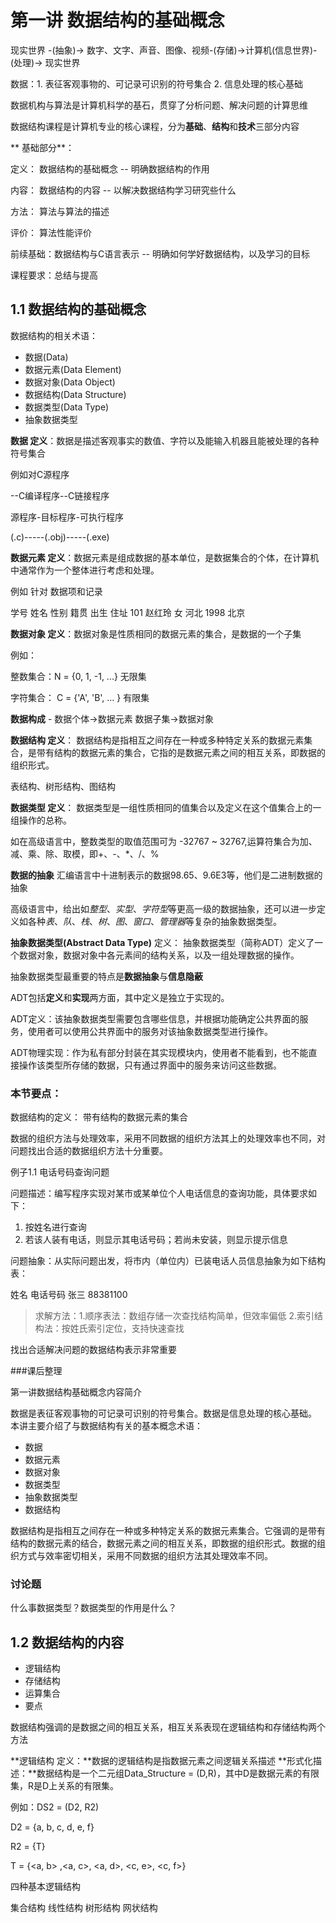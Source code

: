 # 第一讲 数据结构的基础概念


现实世界 -(抽象)-> 数字、文字、声音、图像、视频-(存储)->计算机(信息世界)-(处理)-> 现实世界

数据：1. 表征客观事物的、可记录可识别的符号集合 2. 信息处理的核心基础

数据机构与算法是计算机科学的基石，贯穿了分析问题、解决问题的计算思维

数据结构课程是计算机专业的核心课程，分为**基础**、**结构**和**技术**三部分内容

** 基础部分**：

定义： 数据结构的基础概念      -- 明确数据结构的作用

内容： 数据结构的内容         -- 以解决数据结构学习研究些什么

方法： 算法与算法的描述

评价： 算法性能评价

前续基础：数据结构与C语言表示  -- 明确如何学好数据结构，以及学习的目标

课程要求：总结与提高

## 1.1 数据结构的基础概念

数据结构的相关术语：

* 数据(Data)
* 数据元素(Data Element)
* 数据对象(Data Object)
* 数据结构(Data Structure)
* 数据类型(Data Type)
* 抽象数据类型

**数据 定义**：数据是描述客观事实的数值、字符以及能输入机器且能被处理的各种符号集合

例如对C源程序

--C编译程序--C链接程序

源程序-目标程序-可执行程序

(.c)-----(.obj)-----(.exe)

**数据元素 定义**：数据元素是组成数据的基本单位，是数据集合的个体，在计算机中通常作为一个整体进行考虑和处理。

例如 针对 数据项和记录

学号 姓名 性别 籍贯 出生 住址
101 赵红玲 女 河北 1998 北京

**数据对象 定义**：数据对象是性质相同的数据元素的集合，是数据的一个子集

例如：

整数集合：N = {0, 1, -1, ...} 无限集

字符集合： C = {'A', 'B', ... } 有限集


**数据构成** - 数据个体->数据元素 数据子集->数据对象 

**数据结构 定义**： 数据结构是指相互之间存在一种或多种特定关系的数据元素集合，是带有结构的数据元素的集合，它指的是数据元素之间的相互关系，即数据的组织形式。 

表结构、树形结构、图结构

**数据类型 定义**： 数据类型是一组性质相同的值集合以及定义在这个值集合上的一组操作的总称。

如在高级语言中，整数类型的取值范围可为 -32767 ~ 32767,运算符集合为加、减、乘、除、取模，即+、-、*、/、%

**数据的抽象**
汇编语言中十进制表示的数据98.65、9.6E3等，他们是二进制数据的抽象

高级语言中，给出如*整型*、*实型*、*字符型*等更高一级的数据抽象，还可以进一步定义如各种*表*、*队*、*栈*、*树*、*图*、*窗口*、*管理器*等复杂的抽象数据类型。

**抽象数据类型(Abstract Data Type)**
定义： 抽象数据类型（简称ADT）定义了一个数据对象，数据对象中各元素间的结构关系，以及一组处理数据的操作。

抽象数据类型最重要的特点是**数据抽象**与**信息隐蔽**

ADT包括**定义**和**实现**两方面，其中定义是独立于实现的。

ADT定义：该抽象数据类型需要包含哪些信息，并根据功能确定公共界面的服务，使用者可以使用公共界面中的服务对该抽象数据类型进行操作。

ADT物理实现：作为私有部分封装在其实现模块内，使用者不能看到，也不能直接操作该类型所存储的数据，只有通过界面中的服务来访问这些数据。

### 本节要点：
数据结构的定义： 带有结构的数据元素的集合

数据的组织方法与处理效率，采用不同数据的组织方法其上的处理效率也不同，对问题找出合适的数据组织方法十分重要。

例子1.1 电话号码查询问题

问题描述：编写程序实现对某市或某单位个人电话信息的查询功能，具体要求如下：

1. 按姓名进行查询
2. 若该人装有电话，则显示其电话号码；若尚未安装，则显示提示信息

问题抽象：从实际问题出发，将市内（单位内）已装电话人员信息抽象为如下结构表：

姓名 电话号码
张三 88381100

> 求解方法：1.顺序表法：数组存储一次查找结构简单，但效率偏低
> 2.索引结构法：按姓氏索引定位，支持快速查找

找出合适解决问题的数据结构表示非常重要

###课后整理

第一讲数据结构基础概念内容简介

数据是表征客观事物的可记录可识别的符号集合。数据是信息处理的核心基础。
本讲主要介绍了与数据结构有关的基本概念术语：

* 数据
* 数据元素
* 数据对象
* 数据类型
* 抽象数据类型
* 数据结构

数据结构是指相互之间存在一种或多种特定关系的数据元素集合。它强调的是带有结构的数据元素的结合，数据元素之间的相互关系，即数据的组织形式。数据的组织方式与效率密切相关，采用不同数据的组织方法其处理效率不同。

### 讨论题
什么事数据类型？数据类型的作用是什么？

## 1.2 数据结构的内容
* 逻辑结构
* 存储结构
* 运算集合
* 要点

数据结构强调的是数据之间的相互关系，相互关系表现在逻辑结构和存储结构两个方法

**逻辑结构 定义：**数据的逻辑结构是指数据元素之间逻辑关系描述
**形式化描述：**数据结构是一个二元组Data_Structure = (D,R)，其中D是数据元素的有限集，R是D上关系的有限集。

例如：DS2 = (D2, R2)

D2 = {a, b, c, d, e, f}

R2 = {T}

T = {<a, b> ,<a, c>, <a, d>, <c, e>, <c, f>}

四种基本逻辑结构

集合结构 线性结构 树形结构 网状结构

 
 








